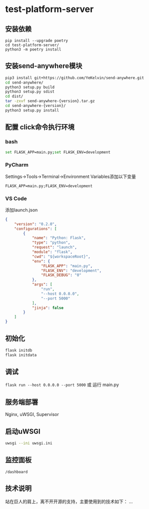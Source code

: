 # test-platform-server

## 安装依赖

```shell
pip install --upgrade poetry
cd test-platform-server/
python3 -m poetry install
```

## 安装send-anywhere模块

```bash
pip3 install git+https://github.com/YeKelvin/send-anywhere.git
cd send-anywhere/
python3 setup.py build
python3 setup.py sdist
cd dist/
tar -zxvf send-anywhere-{version}.tar.gz
cd send-anywhere-{version}/
python3 setup.py install
```

## 配置 click命令执行环境

### bash

```bash
set FLASK_APP=main.py;set FLASK_ENV=development
```

### PyCharm

Settings->Tools->Terminal->Environment Variables添加以下变量

```args
FLASK_APP=main.py;FLASK_ENV=development
```

### VS Code

添加launch.json

```json
{
    "version": "0.2.0",
    "configurations": [
        {
            "name": "Python: Flask",
            "type": "python",
            "request": "launch",
            "module": "flask",
            "cwd": "${workspaceRoot}",
            "env": {
                "FLASK_APP": "main.py",
                "FLASK_ENV": "development",
                "FLASK_DEBUG": "0"
            },
            "args": [
                "run",
                "--host 0.0.0.0",
                "--port 5000"
            ],
            "jinja": false
        }
    ]
}
```

## 初始化

```bash
flask initdb
flask initdata
```

## 调试

`flask run --host 0.0.0.0 --port 5000`
或
运行 main.py

## 服务端部署

Nginx, uWSGI, Supervisor

## 启动uWSGI

```bash
uwsgi --ini uwsgi.ini
```

## 监控面板
```url
/dashboard
```

## 技术说明

站在巨人的肩上，离不开开源的支持，主要使用到的技术如下：
...
